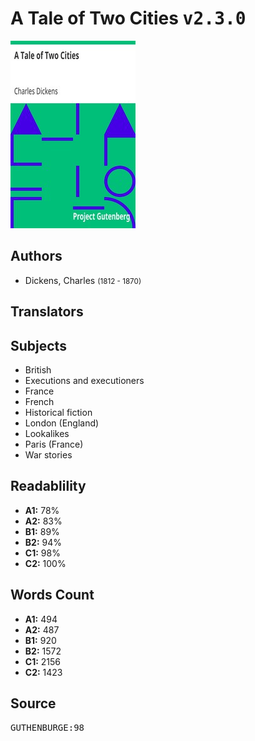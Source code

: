 # A Tale of Two Cities <kbd>v2.3.0</kbd>

![](./cover.medium.jpg "")

## Authors


 - Dickens, Charles <small>(1812 - 1870)</small>

## Translators



## Subjects


 - British
 - Executions and executioners
 - France
 - French
 - Historical fiction
 - London (England)
 - Lookalikes
 - Paris (France)
 - War stories

## Readablility


 - **A1:** 78%
 - **A2:** 83%
 - **B1:** 89%
 - **B2:** 94%
 - **C1:** 98%
 - **C2:** 100%

## Words Count


 - **A1:** 494
 - **A2:** 487
 - **B1:** 920
 - **B2:** 1572
 - **C1:** 2156
 - **C2:** 1423

## Source


<kbd>GUTHENBURGE:98</kbd>
